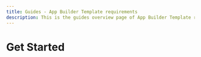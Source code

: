 ```yaml
---
title: Guides - App Builder Template requirements
description: This is the guides overview page of App Builder Template requirements
---
```

# Get Started
